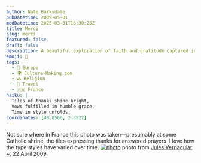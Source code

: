 ```yaml
---
author: Nate Barksdale
pubDatetime: 2009-05-01
modDatetime: 2025-03-31T16:30:25Z
title: Merci
slug: merci
featured: false
draft: false
description: A beautiful exploration of faith and gratitude captured in tiles at a Catholic shrine in France.
emoji: 🙏
tags:
  - 🍷 Europe
  - 🌍 Culture-Making.com
  - ⛪ Religion
  - 📍 Travel
  - 🇫🇷 France
haiku: |
  Tiles of thanks shine bright,  
  Vows fulfilled in humble grace,  
  Time in style unfolds.
coordinates: [48.8566, 2.3522]
---
```


Not sure where in France this photo was taken—presumably at some Catholic shrine, the tiles expressing thanks for answered prayers. I love how the type styles have varied over time. [![photo](http://culture-making.com/media/merci.jpg)](http://vernacular.free.fr/blog/index.php?2009/04/22/599-merci)
photo from [Jules Vernacular ~](https://www.google.com/search?q=%22Jules%20Vernacular%20~%22%20vernacular.free.fr), 22 April 2009

